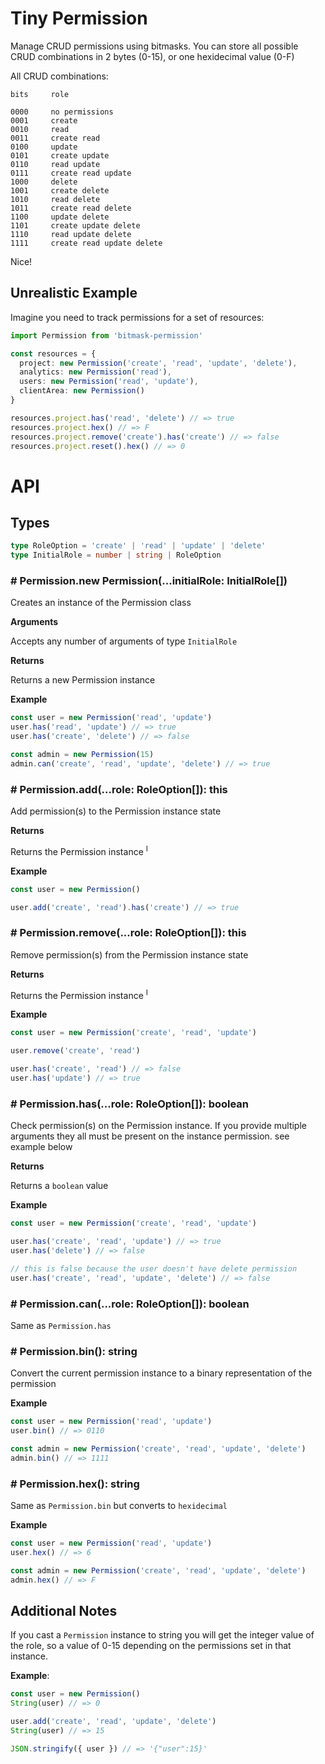# Tiny Permission

Manage CRUD permissions using bitmasks. You can store all possible CRUD combinations in 2 bytes (0-15), or one hexidecimal value (0-F)

All CRUD combinations:

```
bits     role

0000     no permissions
0001     create
0010     read
0011     create read
0100     update
0101     create update
0110     read update
0111     create read update
1000     delete
1001     create delete
1010     read delete
1011     create read delete
1100     update delete
1101     create update delete
1110     read update delete
1111     create read update delete
```

Nice!

## Unrealistic Example

Imagine you need to track permissions for a set of resources:

```ts
import Permission from 'bitmask-permission'

const resources = {
  project: new Permission('create', 'read', 'update', 'delete'),
  analytics: new Permission('read'),
  users: new Permission('read', 'update'),
  clientArea: new Permission()
}

resources.project.has('read', 'delete') // => true
resources.project.hex() // => F
resources.project.remove('create').has('create') // => false
resources.project.reset().hex() // => 0
```

# API

## Types

```ts
type RoleOption = 'create' | 'read' | 'update' | 'delete'
type InitialRole = number | string | RoleOption
```

### # Permission.new Permission(...initialRole: InitialRole[])

Creates an instance of the Permission class

**Arguments**

Accepts any number of arguments of type `InitialRole`

**Returns**

Returns a new Permission instance

**Example**

```ts
const user = new Permission('read', 'update')
user.has('read', 'update') // => true
user.has('create', 'delete') // => false

const admin = new Permission(15)
admin.can('create', 'read', 'update', 'delete') // => true
```

### # Permission.add(...role: RoleOption[]): this

Add permission(s) to the Permission instance state

**Returns**

Returns the Permission instance <sup>I</sup>

**Example**

```ts
const user = new Permission()

user.add('create', 'read').has('create') // => true
```

### # Permission.remove(...role: RoleOption[]): this

Remove permission(s) from the Permission instance state

**Returns**

Returns the Permission instance <sup>I</sup>

**Example**

```ts
const user = new Permission('create', 'read', 'update')

user.remove('create', 'read')

user.has('create', 'read') // => false
user.has('update') // => true
```

### # Permission.has(...role: RoleOption[]): boolean

Check permission(s) on the Permission instance. If you provide multiple arguments they all must be present on the instance permission. see example below

**Returns**

Returns a `boolean` value

**Example**

```ts
const user = new Permission('create', 'read', 'update')

user.has('create', 'read', 'update') // => true
user.has('delete') // => false

// this is false because the user doesn't have delete permission
user.has('create', 'read', 'update', 'delete') // => false
```

### # Permission.can(...role: RoleOption[]): boolean

Same as `Permission.has`

### # Permission.bin(): string

Convert the current permission instance to a binary representation of the permission

**Example**

```ts
const user = new Permission('read', 'update')
user.bin() // => 0110

const admin = new Permission('create', 'read', 'update', 'delete')
admin.bin() // => 1111
```

### # Permission.hex(): string

Same as `Permission.bin` but converts to `hexidecimal`

**Example**

```ts
const user = new Permission('read', 'update')
user.hex() // => 6

const admin = new Permission('create', 'read', 'update', 'delete')
admin.hex() // => F
```

## Additional Notes

If you cast a `Permission` instance to string you will get the integer value of the role, so a value of 0-15 depending on the permissions set in that instance.

**Example**:

```ts
const user = new Permission()
String(user) // => 0

user.add('create', 'read', 'update', 'delete')
String(user) // => 15

JSON.stringify({ user }) // => '{"user":15}'
```
